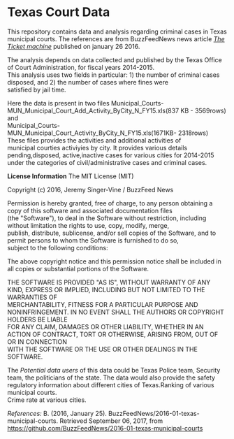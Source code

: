 # Texas Court Data

This repository contains data and analysis regarding criminal cases in Texas municipal courts. The references are from BuzzFeedNews   news article [_The Ticket machine_](https://www.buzzfeed.com/alexcampbell/the-ticket-machine?utm_term=.suAKMdKXE#.ybvRL9RnB) published on january 26 2016.

The analysis depends on data collected and published by the Texas Office of Court Administration, for fiscal years 2014-2015.   
This analysis uses two fields in particular: 1) the number of criminal cases disposed, and 2) the number of cases where fines were  
satisfied by jail time.

Here the data is present in two files Municipal_Courts-MUN_Municipal_Court_Add_Activity_ByCity_N_FY15.xls(837 KB - 3569rows) and   
Municipal_Courts-MUN_Municipal_Court_Activity_ByCity_N_FY15.xls(1671KB- 2318rows) These files provides the activities and additional activities of  
municipal courties activiyies by city. It provides various details pending,disposed, active,inactive cases for various cities for 2014-2015  
under the categories of civil/administrative cases and criminal cases. 

**License Information**
The MIT License (MIT)

Copyright (c) 2016, Jeremy Singer-Vine / BuzzFeed News

Permission is hereby granted, free of charge, to any person obtaining a copy of this software and associated documentation files  
(the "Software"), to deal in the Software without restriction, including without limitation the rights to use, copy, modify, merge,  
publish, distribute, sublicense, and/or sell copies of the Software, and to permit persons to whom the Software is furnished to do so,  
subject to the following conditions:

The above copyright notice and this permission notice shall be included in all copies or substantial portions of the Software.

THE SOFTWARE IS PROVIDED "AS IS", WITHOUT WARRANTY OF ANY KIND, EXPRESS OR IMPLIED, INCLUDING BUT NOT LIMITED TO THE WARRANTIES OF   
MERCHANTABILITY, FITNESS FOR A PARTICULAR PURPOSE AND NONINFRINGEMENT. IN NO EVENT SHALL THE  AUTHORS OR COPYRIGHT HOLDERS BE LIABLE   
FOR ANY CLAIM, DAMAGES OR OTHER LIABILITY, WHETHER IN AN ACTION OF CONTRACT, TORT OR OTHERWISE, ARISING FROM, OUT OF OR IN CONNECTION  
WITH THE SOFTWARE OR THE USE OR OTHER DEALINGS IN THE SOFTWARE.

The _Potential data users_ of this data could be Texas Police team, Security team, the politicians of the state. 
The data would also provide the safety regulatory information about different cities of Texas.Ranking of various municipal courts.  
Crime rate at various cities.


_References:_
B. (2016, January 25). BuzzFeedNews/2016-01-texas-municipal-courts. Retrieved September 06, 2017, from https://github.com/BuzzFeedNews/2016-01-texas-municipal-courts





